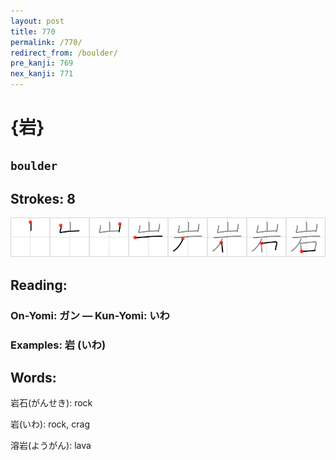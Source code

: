 ```yaml
---
layout: post
title: 770
permalink: /770/
redirect_from: /boulder/
pre_kanji: 769
nex_kanji: 771
---
```


# {岩}

## `boulder`

## Strokes: 8

<div class="stroke"><img src="../images/E5B2A9.png" /></div>

## Reading:

### On-Yomi: ガン &mdash; Kun-Yomi: いわ

### Examples: 岩 (いわ)

## Words:

岩石(がんせき): rock

岩(いわ): rock, crag

溶岩(ようがん): lava
